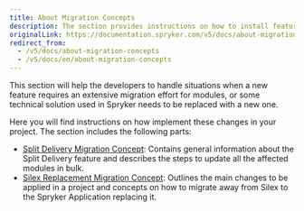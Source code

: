 ```yaml
---
title: About Migration Concepts
description: The section provides instructions on how to install features in your project- Split Delivery, Silex Replacement, CRUD Scheduled Prices,  and Decimal Stock.
originalLink: https://documentation.spryker.com/v5/docs/about-migration-concepts
redirect_from:
  - /v5/docs/about-migration-concepts
  - /v5/docs/en/about-migration-concepts
---
```


This section will help the developers to handle situations when a new feature requires an extensive migration effort for modules, or some technical solution used in Spryker needs to be replaced with a new one.

Here you will find instructions on how implement these changes in your project. The section includes the following parts:

* [Split Delivery Migration Concept](https://documentation.spryker.com/docs/en/split-delivery-concept): Contains general information about the Split Delivery feature and describes the steps to update all the affected modules in bulk.
* [Silex Replacement Migration Concept](https://documentation.spryker.com/docs/en/silex-replacement): Outlines the main changes to be applied in a project and concepts on how to migrate away from Silex to the Spryker Application replacing it.
